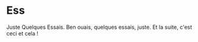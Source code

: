 # Ess

Juste Quelques Essais. 
Ben ouais, quelques essais, juste.
Et la suite, c'est ceci et cela !
